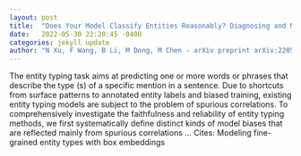 ```yaml
---
layout: post
title:  "Does Your Model Classify Entities Reasonably? Diagnosing and Mitigating Spurious Correlations in Entity Typing"
date:   2022-05-30 22:20:45 -0400
categories: jekyll update
author: "N Xu, F Wang, B Li, M Dong, M Chen - arXiv preprint arXiv:2205.12640, 2022"
---
```

The entity typing task aims at predicting one or more words or phrases that describe the type (s) of a specific mention in a sentence. Due to shortcuts from surface patterns to annotated entity labels and biased training, existing entity typing models are subject to the problem of spurious correlations. To comprehensively investigate the faithfulness and reliability of entity typing methods, we first systematically define distinct kinds of model biases that are reflected mainly from spurious correlations … Cites: ‪Modeling fine-grained entity types with box embeddings‬